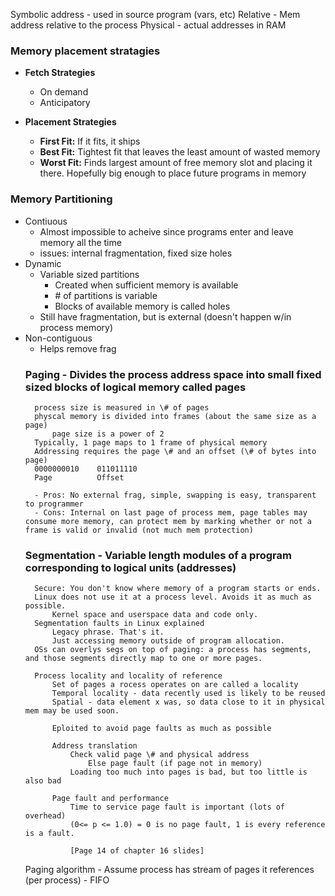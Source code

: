 Symbolic address - used in source program (vars, etc)
Relative - Mem address relative to the process
Physical - actual addresses in RAM

### Memory placement stratagies
- **Fetch Strategies**
    - On demand
    - Anticipatory

- **Placement Strategies**
    - **First Fit:** If it fits, it ships
    - **Best Fit:** Tightest fit that leaves the least amount of wasted memory
    - **Worst Fit:** Finds largest amount of free memory slot and placing it there. Hopefully big enough to place future programs in memory

### Memory Partitioning
- Contiuous
    -   Almost impossible to acheive since programs enter and leave memory all the time
    -   issues: internal fragmentation, fixed size holes
- Dynamic
    -   Variable sized partitions
        - Created when sufficient memory is available
        - \# of partitions is variable
        - Blocks of available memory is called holes
    - Still have fragmentation, but is external (doesn't happen w/in process memory)
- Non-contiguous
    - Helps remove frag
    ### Paging - Divides the process address space into small fixed sized blocks of logical memory called pages
        process size is measured in \# of pages
        physcal memory is divided into frames (about the same size as a page)
            page size is a power of 2
        Typically, 1 page maps to 1 frame of physical memory
        Addressing requires the page \# and an offset (\# of bytes into page)
        0000000010    011011110
        Page          Offset

        - Pros: No external frag, simple, swapping is easy, transparent to programmer
        - Cons: Internal on last page of process mem, page tables may consume more memory, can protect mem by marking whether or not a frame is valid or invalid (not much mem protection)
    ### Segmentation - Variable length modules of a program corresponding to logical units (addresses)
        Secure: You don't know where memory of a program starts or ends.
        Linux does not use it at a process level. Avoids it as much as possible.
            Kernel space and userspace data and code only.
        Segmentation faults in Linux explained
            Legacy phrase. That's it.
            Just accessing memory outside of program allocation.
        OSs can overlys segs on top of paging: a process has segments, and those segments directly map to one or more pages.
        
        Process locality and locality of reference
            Set of pages a rocess operates on are called a locality
            Temporal locality - data recently used is likely to be reused
            Spatial - data element x was, so data close to it in physical mem may be used soon.

            Eploited to avoid page faults as much as possible
            
            Address translation
                Check valid page \# and physical address
                    Else page fault (if page not in memory)
                Loading too much into pages is bad, but too little is also bad

            Page fault and performance
                Time to service page fault is important (lots of overhead)
                (0<= p <= 1.0) = 0 is no page fault, 1 is every reference is a fault.

                [Page 14 of chapter 16 slides]

    Paging algorithm
        - Assume process has stream of pages it references (per process)
        - FIFO 
